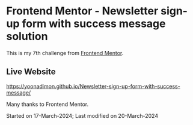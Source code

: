 # Frontend Mentor - Newsletter sign-up form with success message solution

This is my 7th challenge from [Frontend Mentor](https://www.frontendmentor.io/challenges/newsletter-signup-form-with-success-message-3FC1AZbNrv).

## Live Website
https://yoonadimon.github.io/Newsletter-sign-up-form-with-success-message/

Many thanks to Frontend Mentor.

Started on 17-March-2024; Last modified on 20-March-2024 
